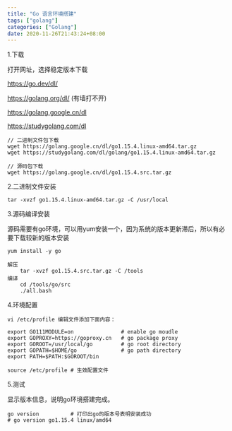 ```yaml
---
title: "Go 语言环境搭建"
tags: ["golang"]
categories: ["Golang"]
date: 2020-11-26T21:43:24+08:00
---
```


1.下载

打开网址，选择稳定版本下载

https://go.dev/dl/

https://golang.org/dl/       (有墙打不开)

https://golang.google.cn/dl

https://studygolang.com/dl

```shell
// 二进制文件包下载
wget https://golang.google.cn/dl/go1.15.4.linux-amd64.tar.gz
wget https://studygolang.com/dl/golang/go1.15.4.linux-amd64.tar.gz

// 源码包下载
wget https://golang.google.cn/dl/go1.15.4.src.tar.gz
```

2.二进制文件安装

```shell
tar -xvzf go1.15.4.linux-amd64.tar.gz -C /usr/local
```

3.源码编译安装

源码需要有go环境，可以用yum安装一个，因为系统的版本更新滞后，所以有必要下载较新的版本安装

```shell
yum install -y go
```

```shell
解压
	tar -xvzf go1.15.4.src.tar.gz -C /tools
编译
	cd /tools/go/src
	./all.bash
```

4.环境配置

```shell
vi /etc/profile 编辑文件添加下面内容：

export GO111MODULE=on				# enable go moudle
export GOPROXY=https://goproxy.cn	# go package proxy
export GOROOT=/usr/local/go			# go root directory
export GOPATH=$HOME/go				# go path directory
export PATH=$PATH:$GOROOT/bin
```

```shell
source /etc/profile	# 生效配置文件
```

5.测试

显示版本信息，说明go环境搭建完成。

```shell
go version			# 打印出go的版本号表明安装成功
# go version go1.15.4 linux/amd64
```



